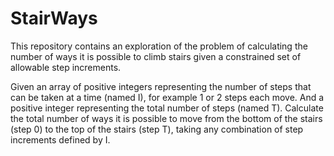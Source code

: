# StairWays

This repository contains an exploration of the problem of calculating the number of ways it is possible to climb stairs given a constrained set of allowable step increments. 

Given an array of positive integers representing the number of steps that can be taken at a time (named I), for example 1 or 2 steps each move. And a positive integer representing the total number of steps (named T). Calculate the total number of ways it is possible to move from the bottom of the stairs (step 0) to the top of the stairs (step T), taking any combination of step increments defined by I.
